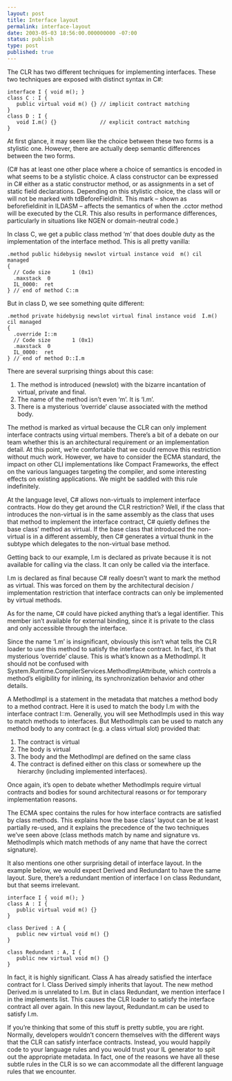 ```yaml
---
layout: post
title: Interface layout
permalink: interface-layout
date: 2003-05-03 18:56:00.000000000 -07:00
status: publish
type: post
published: true
---
```


The CLR has two different techniques for implementing interfaces.  These two techniques are exposed with distinct syntax in C#:

```
interface I { void m(); }
class C : I {
   public virtual void m() {} // implicit contract matching
}
class D : I {
   void I.m() {}              // explicit contract matching
}
```

At first glance, it may seem like the choice between these two forms is a stylistic one.  However, there are actually deep semantic differences between the two forms.

(C# has at least one other place where a choice of semantics is encoded in what seems to be a stylistic choice.  A class constructor can be expressed in C# either as a static constructor method, or as assignments in a set of static field declarations.  Depending on this stylistic choice, the class will or will not be marked with tdBeforeFieldInit.  This mark – shown as beforefieldinit in ILDASM – affects the semantics of when the .cctor method will be executed by the CLR.  This also results in performance differences, particularly in situations like NGEN or domain-neutral code.)

In class C, we get a public class method ‘m’ that does double duty as the implementation of the interface method.  This is all pretty vanilla:

```
.method public hidebysig newslot virtual instance void  m() cil managed
{
  // Code size       1 (0x1)
  .maxstack  0
  IL_0000:  ret
} // end of method C::m
```

But in class D, we see something quite different:

```
.method private hidebysig newslot virtual final instance void  I.m() cil managed
{
  .override I::m
  // Code size       1 (0x1)
  .maxstack  0
  IL_0000:  ret
} // end of method D::I.m
```

There are several surprising things about this case:

1. The method is introduced (newslot) with the bizarre incantation of virtual, private and final.
2. The name of the method isn’t even ‘m’.  It is ‘I.m’.
3. There is a mysterious ‘override’ clause associated with the method body.

The method is marked as virtual because the CLR can only implement interface contracts using virtual members.  There’s a bit of a debate on our team whether this is an architectural requirement or an implementation detail.  At this point, we’re comfortable that we could remove this restriction without much work.  However, we have to consider the ECMA standard, the impact on other CLI implementations like Compact Frameworks, the effect on the various languages targeting the compiler, and some interesting effects on existing applications.  We might be saddled with this rule indefinitely.

At the language level, C# allows non-virtuals to implement interface contracts.  How do they get around the CLR restriction?  Well, if the class that introduces the non-virtual is in the same assembly as the class that uses that method to implement the interface contract, C# quietly defines the base class’ method as virtual.  If the base class that introduced the non-virtual is in a different assembly, then C# generates a virtual thunk in the subtype which delegates to the non-virtual base method.

Getting back to our example, I.m is declared as private because it is not available for calling via the class.  It can only be called via the interface.

I.m is declared as final because C# really doesn’t want to mark the method as virtual.  This was forced on them by the architectural decision / implementation restriction that interface contracts can only be implemented by virtual methods.

As for the name, C# could have picked anything that’s a legal identifier.  This member isn’t available for external binding, since it is private to the class and only accessible through the interface.

Since the name ‘I.m’ is insignificant, obviously this isn’t what tells the CLR loader to use this method to satisfy the interface contract.  In fact, it’s that mysterious ‘override’ clause.  This is what’s known as a MethodImpl.  It should not be confused with System.Runtime.CompilerServices.MethodImplAttribute, which controls a method’s eligibility for inlining, its synchronization behavior and other details.

A MethodImpl is a statement in the metadata that matches a method body to a method contract.  Here it is used to match the body I.m with the interface contract I::m.  Generally, you will see MethodImpls used in this way to match methods to interfaces.  But MethodImpls can be used to match any method body to any contract (e.g. a class virtual slot) provided that:

1. The contract is virtual
2. The body is virtual
3. The body and the MethodImpl are defined on the same class
4. The contract is defined either on this class or somewhere up the hierarchy (including implemented interfaces).

Once again, it’s open to debate whether MethodImpls require virtual contracts and bodies for sound architectural reasons or for temporary implementation reasons.

The ECMA spec contains the rules for how interface contracts are satisfied by class methods.  This explains how the base class’ layout can be at least partially re-used, and it explains the precedence of the two techniques we’ve seen above (class methods match by name and signature vs. MethodImpls which match methods of any name that have the correct signature).

It also mentions one other surprising detail of interface layout.  In the example below, we would expect Derived and Redundant to have the same layout.  Sure, there’s a redundant mention of interface I on class Redundant, but that seems irrelevant.

```
interface I { void m(); }
class A : I {
   public virtual void m() {}
}

class Derived : A {
   public new virtual void m() {}
}

class Redundant : A, I {
   public new virtual void m() {}
}
```

In fact, it is highly significant.  Class A has already satisfied the interface contract for I.  Class Derived simply inherits that layout.  The new method Derived.m is unrelated to I.m.  But in class Redundant, we mention interface I in the implements list.  This causes the CLR loader to satisfy the interface contract all over again.  In this new layout, Redundant.m can be used to satisfy I.m.

If you’re thinking that some of this stuff is pretty subtle, you are right.  Normally, developers wouldn’t concern themselves with the different ways that the CLR can satisfy interface contracts.  Instead, you would happily code to your language rules and you would trust your IL generator to spit out the appropriate metadata.  In fact, one of the reasons we have all these subtle rules in the CLR is so we can accommodate all the different language rules that we encounter.

